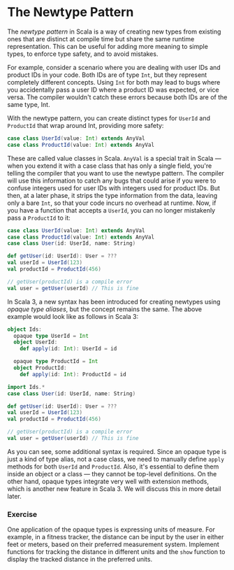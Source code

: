 # The Newtype Pattern

The *newtype pattern* in Scala is a way of creating new types from existing ones that are distinct at compile time 
but share the same runtime representation. 
This can be useful for adding more meaning to simple types, to enforce type safety, and to avoid mistakes.

For  example, consider a scenario where you are dealing with user IDs and product IDs in your code. 
Both IDs are of type `Int`, but they represent  completely different concepts. 
Using `Int` for both may lead to bugs  where you accidentally pass a user ID where a product ID was expected, or vice versa. 
The compiler wouldn't catch these errors because both IDs are of the same type, Int.

With the newtype pattern, you can create distinct types for `UserId` and `ProductId` that wrap around Int, providing more safety:

```scala 3
case class UserId(value: Int) extends AnyVal
case class ProductId(value: Int) extends AnyVal
```

These are called value classes in Scala. `AnyVal` is a special trait in Scala — when you extend it with a case class 
that has only a single field, you're telling the compiler that you want to use the newtype pattern. 
The compiler will use this information to catch any bugs that could arise if you were to confuse integers used 
for user IDs with integers used for product IDs. But then, at a later phase, it strips the type information from the data, 
leaving only a bare `Int`, so that your code incurs no overhead at runtime.
Now, if you have a function that accepts a `UserId`, you can no longer mistakenly pass a `ProductId` to it:

```scala 3
case class UserId(value: Int) extends AnyVal
case class ProductId(value: Int) extends AnyVal
case class User(id: UserId, name: String)

def getUser(id: UserId): User = ???
val userId = UserId(123)
val productId = ProductId(456)

// getUser(productId) is a compile error
val user = getUser(userId) // This is fine
```

In Scala 3, a new syntax has been introduced for creating newtypes using *opaque type aliases*, but the concept remains the same. 
The above example would look like as follows in Scala 3:

```scala 3
object Ids:
  opaque type UserId = Int
  object UserId:
    def apply(id: Int): UserId = id

  opaque type ProductId = Int
  object ProductId:
    def apply(id: Int): ProductId = id

import Ids.*
case class User(id: UserId, name: String)

def getUser(id: UserId): User = ???
val userId = UserId(123)
val productId = ProductId(456)

// getUser(productId) is a compile error
val user = getUser(userId) // This is fine
```

As you can see, some additional syntax is required. 
Since an opaque type is just a kind of type alias, not a case class, we need to manually define `apply` methods 
for both `UserId` and `ProductId`. 
Also, it's essential to define them inside an object or a class — they cannot be top-level definitions. 
On the other hand, opaque types integrate very well with extension methods, which is another new feature in Scala 3. 
We will discuss this in more detail later.

### Exercise 

One application of the opaque types is expressing units of measure. 
For example, in a fitness tracker, the distance can be input by the user in either feet or meters, 
based on their preferred measurement system.
Implement functions for tracking the distance in different units and the `show` function to display 
the tracked distance in the preferred units. 
